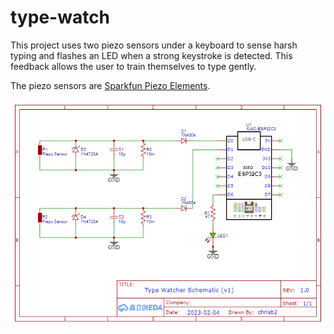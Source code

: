 # type-watch
This project uses two piezo sensors under a keyboard to sense harsh typing and flashes an LED when a strong keystroke is detected. This feedback allows the user to train themselves to type gently.

The piezo sensors are [Sparkfun Piezo Elements](https://www.sparkfun.com/products/10293).

![circuit diagram](type-watch-circuit.png)
